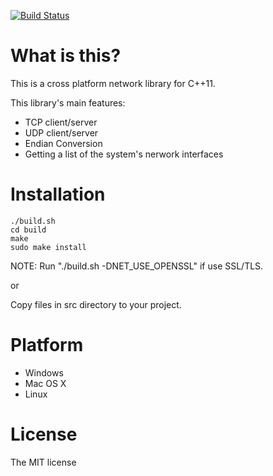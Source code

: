 [![Build Status](https://travis-ci.org/yksz/netlib.svg?branch=master)](https://travis-ci.org/yksz/netlib)

# What is this?
This is a cross platform network library for C++11.

This library's main features:
- TCP client/server
- UDP client/server
- Endian Conversion
- Getting a list of the system's nerwork interfaces

# Installation
```
./build.sh
cd build
make
sudo make install
```
NOTE: Run "./build.sh -DNET_USE_OPENSSL" if use SSL/TLS.

or

Copy files in src directory to your project.

# Platform
- Windows
- Mac OS X
- Linux

# License
The MIT license
